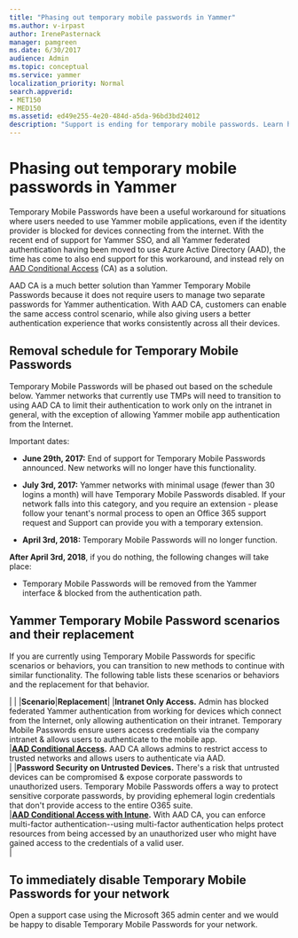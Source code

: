 ```yaml
---
title: "Phasing out temporary mobile passwords in Yammer"
ms.author: v-irpast
author: IrenePasternack
manager: pamgreen
ms.date: 6/30/2017
audience: Admin
ms.topic: conceptual
ms.service: yammer
localization_priority: Normal
search.appverid: 
- MET150
- MED150
ms.assetid: ed49e255-4e20-484d-a5da-96bd3bd24012
description: "Support is ending for temporary mobile passwords. Learn how you can transition to AAD Conditional Acess to continue with similar functionality. "
---
```


# Phasing out temporary mobile passwords in Yammer

Temporary Mobile Passwords have been a useful workaround for situations where users needed to use Yammer mobile applications, even if the identity provider is blocked for devices connecting from the internet. With the recent end of support for Yammer SSO, and all Yammer federated authentication having been moved to use Azure Active Directory (AAD), the time has come to also end support for this workaround, and instead rely on [AAD Conditional Access](https://docs.microsoft.com/en-us/azure/active-directory/active-directory-conditional-access-azure-portal) (CA) as a solution. 
  
AAD CA is a much better solution than Yammer Temporary Mobile Passwords because it does not require users to manage two separate passwords for Yammer authentication. With AAD CA, customers can enable the same access control scenario, while also giving users a better authentication experience that works consistently across all their devices.
  
## Removal schedule for Temporary Mobile Passwords

Temporary Mobile Passwords will be phased out based on the schedule below. Yammer networks that currently use TMPs will need to transition to using AAD CA to limit their authentication to work only on the intranet in general, with the exception of allowing Yammer mobile app authentication from the Internet.
  
Important dates:
  
- **June 29th, 2017:** End of support for Temporary Mobile Passwords announced. New networks will no longer have this functionality. 
    
- **July 3rd, 2017:** Yammer networks with minimal usage (fewer than 30 logins a month) will have Temporary Mobile Passwords disabled. If your network falls into this category, and you require an extension - please follow your tenant's normal process to open an Office 365 support request and Support can provide you with a temporary extension. 
    
- **April 3rd, 2018:** Temporary Mobile Passwords will no longer function. 
    
 **After April 3rd, 2018**, if you do nothing, the following changes will take place: 
  
- Temporary Mobile Passwords will be removed from the Yammer interface &amp; blocked from the authentication path.
    
## Yammer Temporary Mobile Password scenarios and their replacement

If you are currently using Temporary Mobile Passwords for specific scenarios or behaviors, you can transition to new methods to continue with similar functionality. The following table lists these scenarios or behaviors and the replacement for that behavior.
  
|
|
|**Scenario**|**Replacement**|
|**Intranet Only Access.** Admin has blocked federated Yammer authentication from working for devices which connect from the Internet, only allowing authentication on their intranet. Temporary Mobile Passwords ensure users access credentials via the company intranet &amp; allows users to authenticate to the mobile app.  <br/> |**[AAD Conditional Access](https://docs.microsoft.com/en-us/azure/active-directory/active-directory-conditional-access-azure-portal).** AAD CA allows admins to restrict access to trusted networks and allows users to authenticate via AAD.  <br/> |
|**Password Security on Untrusted Devices.** There's a risk that untrusted devices can be compromised &amp; expose corporate passwords to unauthorized users. Temporary Mobile Passwords offers a way to protect sensitive corporate passwords, by providing ephemeral login credentials that don't provide access to the entire O365 suite.  <br/> |**[AAD Conditional Access with Intune](https://docs.microsoft.com/en-us/intune/conditional-access).** With AAD CA, you can enforce multi-factor authentication--using multi-factor authentication helps protect resources from being accessed by an unauthorized user who might have gained access to the credentials of a valid user.  <br/> |
   
## To immediately disable Temporary Mobile Passwords for your network

Open a support case using the Microsoft 365 admin center and we would be happy to disable Temporary Mobile Passwords for your network.